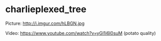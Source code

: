 charlieplexed_tree
==================

Picture:
http://i.imgur.com/hLBGN.jpg

Video:
https://www.youtube.com/watch?v=yGl1i6I0suM
(potato quality)
